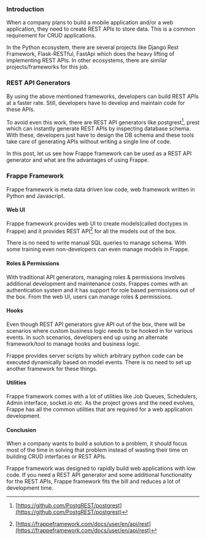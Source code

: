 <!--
.. title: Using Frappe Framework As REST API Generator
.. slug: frappe-framework-rest-api-generator
.. date: 2022-04-30 19:01:53 UTC+05:30
.. tags:
.. category:
.. link:
.. description:
.. type: text
-->

### Introduction

When a company plans to build a mobile application and/or a web application, they need to create REST APIs to store data. This is a common requirement for CRUD applications.

In the Python ecosystem, there are several projects like Django Rest Framework, Flask-RESTful, FastApi which does the heavy lifting of implementing REST APIs. In other ecosystems, there are similar projects/frameworks for this job.

### REST API Generators

By using the above mentioned frameworks, developers can build REST APIs at a faster rate. Still, developers have to develop and maintain code for these APIs.

To avoid even this work, there are REST API generators like postgrest[^postgrest], prest which can instantly generate REST APIs by inspecting database schema. With these, developers just have to design the DB schema and these tools take care of generating APIs without writing a single line of code.

In this post, let us see how Frappe framework can be used as a REST API generator and what are the advantages of using Frappe.

### Frappe Framework

Frappe framework is meta data driven low code, web framework written in Python and Javascript.


#### Web UI

Frappe framework provides web UI to create models(called doctypes in Frappe) and it provides REST API[^rest_api] for all the models out of the box.


There is no need to write manual SQL queries to manage schema. With some training even non-developers can even manage models in Frappe.


#### Roles & Permissions

With traditional API generators, managing roles & permissions involves additional development and maintenance costs. Frappes comes with an authentication system and it has support for role based permissions out of the box. From the web UI, users can manage roles & permissions.


#### Hooks

Even though REST API generators give API out of the box, there will be scenarios where custom business logic needs to be hooked in for various events.
In such scenarios, developers end up using an alternate framework/tool to manage hooks and business logic.

Frappe provides server scripts by which arbitrary python code can be executed dynamically based on model events. There is no need to set up another framework for these things.

#### Utilities

Frappe framework comes with a lot of utilities like Job Queues, Schedulers, Admin interface, socket.io etc. As the project grows and the need evolves, Frappe has all the common utilities that are required for a web application development.

#### Conclusion

When a company wants to build a solution to a problem, it should focus most of the time in solving that problem instead of wasting their time on building CRUD interfaces or REST APIs.


Frappe framework was designed to rapidly build web applications with low code. If you need a REST API generator and some additional functionality for the REST APIs, Frappe framework fits the bill and reduces a lot of development time.


[^postgrest]: [https://github.com/PostgREST/postgrest](https://github.com/PostgREST/postgrest)

[^rest_api]: [https://frappeframework.com/docs/user/en/api/rest](https://frappeframework.com/docs/user/en/api/rest)
